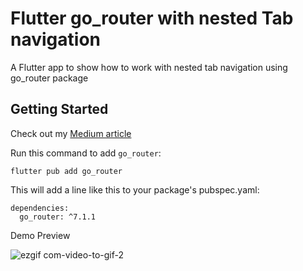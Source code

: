 # Flutter go_router with nested Tab navigation

A Flutter app to show how to work with nested tab navigation using go_router package

## Getting Started

Check out my [Medium article](https://medium.com/@antonio.tioypedro1234/flutter-go-router-the-essential-guide-349ef39ec5b3)

Run this command to add `go_router`: 
```
flutter pub add go_router
```

This will add a line like this to your package's pubspec.yaml:
```
dependencies:
  go_router: ^7.1.1
```

Demo Preview 

![ezgif com-video-to-gif-2](https://github.com/antonio-nicolau/flutter-go_router-with-nested-TabBar/assets/67912928/9195a43e-7f0f-4d2d-b0d0-dbfc391126d3)
